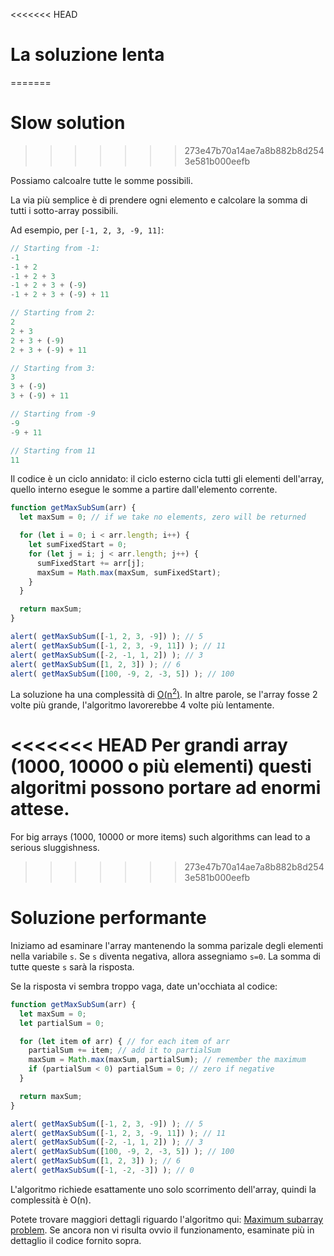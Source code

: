 <<<<<<< HEAD
# La soluzione lenta
=======
# Slow solution
>>>>>>> 273e47b70a14ae7a8b882b8d2543e581b000eefb

Possiamo calcoalre tutte le somme possibili.

La via più semplice è di prendere ogni elemento e calcolare la somma di tutti i sotto-array possibili.

Ad esempio, per `[-1, 2, 3, -9, 11]`:

```js no-beautify
// Starting from -1:
-1
-1 + 2
-1 + 2 + 3
-1 + 2 + 3 + (-9)
-1 + 2 + 3 + (-9) + 11

// Starting from 2:
2
2 + 3
2 + 3 + (-9)
2 + 3 + (-9) + 11

// Starting from 3:
3
3 + (-9)
3 + (-9) + 11

// Starting from -9
-9
-9 + 11

// Starting from 11
11
```

Il codice è un ciclo annidato: il ciclo esterno cicla tutti gli elementi dell'array, quello interno esegue le somme a partire dall'elemento corrente.

```js run
function getMaxSubSum(arr) {
  let maxSum = 0; // if we take no elements, zero will be returned

  for (let i = 0; i < arr.length; i++) {
    let sumFixedStart = 0;
    for (let j = i; j < arr.length; j++) {
      sumFixedStart += arr[j];
      maxSum = Math.max(maxSum, sumFixedStart);
    }
  }

  return maxSum;
}

alert( getMaxSubSum([-1, 2, 3, -9]) ); // 5
alert( getMaxSubSum([-1, 2, 3, -9, 11]) ); // 11
alert( getMaxSubSum([-2, -1, 1, 2]) ); // 3
alert( getMaxSubSum([1, 2, 3]) ); // 6
alert( getMaxSubSum([100, -9, 2, -3, 5]) ); // 100
```

La soluzione ha una complessità di [O(n<sup>2</sup>)](https://en.wikipedia.org/wiki/Big_O_notation). In altre parole, se l'array fosse 2 volte più grande, l'algoritmo lavorerebbe 4 volte più lentamente.

<<<<<<< HEAD
Per grandi array (1000, 10000 o più elementi) questi algoritmi possono portare ad enormi attese.
=======
For big arrays (1000, 10000 or more items) such algorithms can lead to a serious sluggishness.
>>>>>>> 273e47b70a14ae7a8b882b8d2543e581b000eefb

# Soluzione performante

Iniziamo ad esaminare l'array mantenendo la somma parizale degli elementi nella variabile `s`. Se `s` diventa negativa, allora assegniamo `s=0`. La somma di tutte queste `s` sarà la risposta.

Se la risposta vi sembra troppo vaga, date un'occhiata al codice:

```js run demo
function getMaxSubSum(arr) {
  let maxSum = 0;
  let partialSum = 0;

  for (let item of arr) { // for each item of arr
    partialSum += item; // add it to partialSum
    maxSum = Math.max(maxSum, partialSum); // remember the maximum
    if (partialSum < 0) partialSum = 0; // zero if negative
  }

  return maxSum;
}

alert( getMaxSubSum([-1, 2, 3, -9]) ); // 5
alert( getMaxSubSum([-1, 2, 3, -9, 11]) ); // 11
alert( getMaxSubSum([-2, -1, 1, 2]) ); // 3
alert( getMaxSubSum([100, -9, 2, -3, 5]) ); // 100
alert( getMaxSubSum([1, 2, 3]) ); // 6
alert( getMaxSubSum([-1, -2, -3]) ); // 0
```

L'algoritmo richiede esattamente uno solo scorrimento dell'array, quindi la complessità è O(n).

Potete trovare maggiori dettagli riguardo l'algoritmo qui: [Maximum subarray problem](http://en.wikipedia.org/wiki/Maximum_subarray_problem). Se ancora non vi risulta ovvio il funzionamento, esaminate più in dettaglio il codice fornito sopra.
